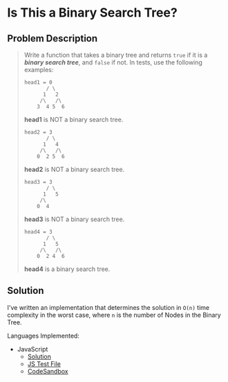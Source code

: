 # Is This a Binary Search Tree?

## Problem Description

> Write a function that takes a binary tree and returns `true` if it is a **_binary search tree_**, and `false` if not.
> In tests, use the following examples:
>
> ```
> head1 = 0
>        / \
>       1   2
>      /\   /\
>     3  4 5  6
> ```
>
> **head1** is NOT a binary search tree.
>
> ```
> head2 = 3
>        / \
>       1   4
>      /\   /\
>     0  2 5  6
> ```
>
> **head2** is NOT a binary search tree.
>
> ```
> head3 = 3
>        / \
>       1   5
>      /\
>     0  4
> ```
>
> **head3** is NOT a binary search tree.
>
> ```
> head4 = 3
>        / \
>       1   5
>      /\   /\
>     0  2 4  6
> ```
>
> **head4** is a binary search tree.

## Solution

I've written an implementation that determines the solution in `O(n)` time complexity in the worst case, where `n` is the number of Nodes in the Binary Tree.

Languages Implemented:

- JavaScript
  - [Solution](./solution.js)
  - [JS Test File](./checkSolution.test.js)
  - [CodeSandbox](https://codesandbox.io/s/ykpllz6k7x?autoresize=1&fontsize=14&module=%2Fsolution.js&previewwindow=tests)
